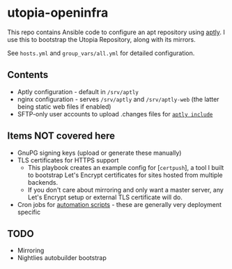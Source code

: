 # utopia-openinfra

This repo contains Ansible code to configure an apt repository using [aptly](https://www.aptly.info/). I use this to bootstrap the Utopia Repository, along with its mirrors.

See `hosts.yml` and `group_vars/all.yml` for detailed configuration.

## Contents

- Aptly configuration - default in `/srv/aptly`
- nginx configuration - serves `/srv/aptly` and `/srv/aptly-web` (the latter being static web files if enabled)
- SFTP-only user accounts to upload .changes files for [`aptly include`](https://www.aptly.info/doc/aptly/repo/include/)

## Items NOT covered here

- GnuPG signing keys (upload or generate these manually)
- TLS certificates for HTTPS support
  - This playbook creates an example config for [`certpush`], a tool I built to bootstrap Let's Encrypt certificates for sites hosted from multiple backends.
  - If you don't care about mirroring and only want a master server, any Let's Encrypt setup or external TLS certificate will do.
- Cron jobs for [automation scripts](https://github.com/utopia-repository/utopia-scripts/) - these are generally very deployment specific

## TODO

- Mirroring
- Nightlies autobuilder bootstrap

